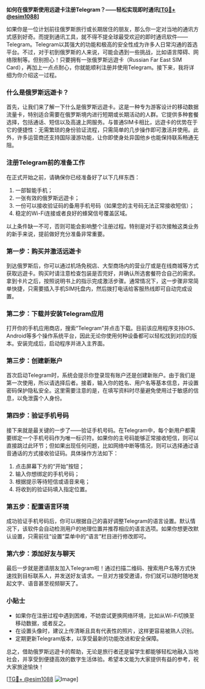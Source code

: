 **如何在俄罗斯使用远遊卡注册Telegram？——轻松实现即时通讯[[TG💪+ @esim1088](https://t.me/s/esim1088)]**

如果你是一位计划前往俄罗斯旅行或长期居住的朋友，那么你一定对当地的通讯方式感到好奇。而提到通讯工具，就不得不提全球最受欢迎的即时通讯软件——Telegram。Telegram以其强大的功能和极高的安全性成为许多人日常沟通的首选平台。不过，对于初到俄罗斯的人来说，可能会遇到一些挑战，比如语言障碍、网络限制等。但别担心！只要拥有一张俄罗斯远遊卡（Russian Far East SIM Card），再加上一点点耐心，你就能顺利注册并使用Telegram。接下来，我将详细为你介绍这一过程。

### 什么是俄罗斯远遊卡？

首先，让我们来了解一下什么是俄罗斯远遊卡。这是一种专为游客设计的移动数据流量卡，特别适合需要在俄罗斯境内进行短期或长期活动的人群。它提供多种套餐选择，包括通话、短信以及高速上网服务。与普通SIM卡相比，远遊卡的优势在于它的便捷性：无需繁琐的身份验证流程，只需简单的几步操作即可激活并使用。此外，许多运营商还支持国际漫游功能，让你即使身处异国他乡也能保持联系畅通无阻。

### 注册Telegram前的准备工作

在正式开始之前，请确保你已经准备好了以下几样东西：
1. 一部智能手机；
2. 一张有效的俄罗斯远遊卡；
3. 一份可以接收验证码的备用手机号码（如果您的主号码无法正常接收短信）；
4. 稳定的Wi-Fi连接或者良好的蜂窝信号覆盖区域。

以上条件缺一不可，否则可能会影响整个注册过程。特别是对于初次接触这类业务的新手来说，提前做好充分准备非常重要。

### 第一步：购买并激活远遊卡

到达俄罗斯后，你可以通过机场免税店、大型商场内的营业厅或是在线商城等方式获取远遊卡。购买时请注意检查包装是否完好，并确认所选套餐符合自己的需求。拿到卡片之后，按照说明书上的指示完成激活步骤。通常情况下，这一步骤非常简单快捷，只需要插入手机SIM托盘内，然后拨打电话给客服热线即可自动完成设置。

### 第二步：下载并安装Telegram应用

打开你的手机应用商店，搜索“Telegram”并点击下载。目前该应用程序支持iOS、Android等多个操作系统平台，因此无论你使用何种设备都可以轻松找到对应的版本。安装完成后，启动程序并进入主界面。

### 第三步：创建新账户

首次启动Telegram时，系统会提示你登录现有账户还是创建新账户。由于我们是第一次使用，所以请选择后者。接着，输入你的姓名、用户名等基本信息，并设置密码保护隐私安全。这里需要注意的是，在填写资料时尽量避免使用过于敏感的信息，以免泄露个人身份。

### 第四步：验证手机号码

接下来就是最关键的一步了——验证手机号码。在Telegram中，每个新用户都需要绑定一个手机号码作为唯一标识符。如果你的主号码能够正常接收短信，则可以直接跳过此环节；但如果出现任何问题，比如网络中断等情况，则可以选择通过语音通话的方式接收验证码。具体操作方法如下：
1. 点击屏幕下方的“开始”按钮；
2. 输入你想绑定的手机号码；
3. 根据提示等待短信或语音来电；
4. 将收到的验证码填入指定位置。

### 第五步：配置语言环境

成功验证手机号码后，你可以根据自己的喜好调整Telegram的语言设置。默认情况下，该软件会自动检测用户的地理位置并推荐相应的语言选项。如果你想更改默认设置，只需前往“设置”菜单中的“语言”栏目进行修改即可。

### 第六步：添加好友与聊天

最后一步就是邀请朋友加入Telegram啦！通过扫描二维码、搜索用户名等方式快速找到目标联系人，并发送好友请求。一旦对方接受邀请，你们就可以随时随地发起文字、语音甚至视频聊天了。

### 小贴士

- 如果你在注册过程中遇到困难，不妨尝试更换网络环境，比如从Wi-Fi切换至移动数据，或者反之。
- 在设置头像时，建议上传清晰且具有代表性的照片，这样更容易被熟人识别。
- 定期更新Telegram版本，以享受最新的功能改进和安全保障。

总之，借助俄罗斯远遊卡的帮助，无论是旅行者还是留学生都能够轻松地融入当地社会，并享受到便捷高效的数字生活体验。希望本文能为大家提供有益的参考，祝大家旅途愉快！

[[TG💪+ @esim1088](https://t.me/s/esim1088) ![Image](https://i.postimg.cc/4NQfJmqS/Snipaste-2025-05-13-00-14-12.png)]